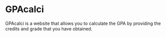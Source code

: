 # GPAcalci
GPAcalci is a website that allows you to calculate the GPA by providing the credits and grade that you have obtained.
